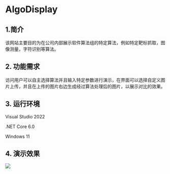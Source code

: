 # AlgoDisplay

## 1.简介
该网站主要目的为在公司内部展示软件算法组的特定算法，例如特定靶标抓取，图像测量，字符识别等算法。

## 2. 功能需求
访问用户可以自主选择算法并且输入特定参数进行演示，在界面可以选择自定义图片上传，并且在上传的图片右边生成经过算法处理后的图片，以展示对比的效果。

## 3. 运行环境
Visual Studio 2022

.NET Core 6.0

Windows 11

## 4. 演示效果
![](https://git.local/algorithm_show/algo_show/-/raw/main/doc/mdPhotos/20230608-111506.gif)
